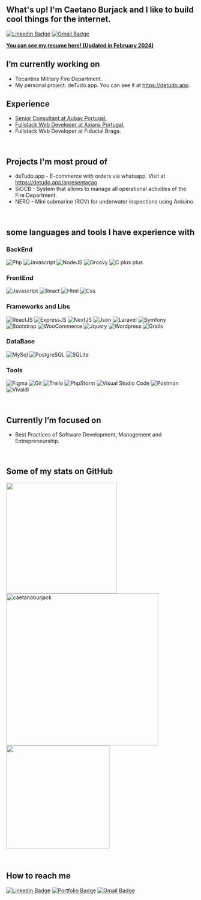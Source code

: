 ## What's up! I'm Caetano Burjack and I like to build cool things for the internet.

[![Linkedin Badge](https://img.shields.io/badge/LinkedIn-0077B5?style=for-the-badge&logo=linkedin&logoColor=white)](https://www.linkedin.com/in/caetanoburjack)
[![Gmail Badge](https://img.shields.io/badge/Gmail-D14836?style=for-the-badge&logo=gmail&logoColor=white)](mailto:caetano.burjack@gmail.com)
&nbsp;
&nbsp;
&nbsp;

**[You can see my resume here! (Updated in February 2024)](https://europa.eu/europass/eportfolio/api/eprofile/shared-profile/caetano+finisterre-burjack+da+silva/48347a8b-e87f-4b57-a61b-415a4356de5e?view=html)**


## I’m currently working on
- Tocantins Military Fire Department.
- My personal project: deTudo.app. You can see it at https://detudo.app.

## Experience
- [Senior Consultant at Aubay Portugal.](https://www.axians.pt/)
- [Fullstack Web Developer at Axians Portugal.](https://www.axians.pt/)
- Fullstack Web Developer at Fiducial Braga.

&nbsp;
&nbsp;

## Projects I'm most proud of
- deTudo.app - E-commerce with orders via whatsapp. Visit at https://detudo.app/apresentacao
- SiOCB - System that allows to manage all operational activities of the Fire Department.
- NERO - Mini submarine (ROV) for underwater inspections using Arduino.

&nbsp;
&nbsp;

## some languages and tools I have experience with

### BackEnd
<img src="https://img.shields.io/badge/PHP-777BB4?style=for-the-badge&logo=php&logoColor=white" alt="Php"> <img src="https://img.shields.io/badge/JavaScript-F7DF1E?style=for-the-badge&logo=javascript&logoColor=black" alt="Javascript"> 
<img src="https://img.shields.io/badge/Node.js-43853D?style=for-the-badge&logo=node.js&logoColor=white" alt="NodeJS">
<img src="https://img.shields.io/badge/Groovy-20232A?style=for-the-badge&logo=apachegroovy&logoColor=white&color=5C94B3" alt="Groovy">
<img src="https://img.shields.io/badge/C%2B%2B-00599C?style=for-the-badge&logo=c%2B%2B&logoColor=white" alt="C plus plus">

### FrontEnd
<img src="https://img.shields.io/badge/JavaScript-F7DF1E?style=for-the-badge&logo=javascript&logoColor=black" alt="Javascript"> <img src="https://img.shields.io/badge/React-20232A?style=for-the-badge&logo=react&logoColor=61DAFB&color=black" alt="React">
<img src="https://img.shields.io/badge/HTML-239120?style=for-the-badge&logo=html5&logoColor=white&color=F25221" alt="Html">
<img src="https://img.shields.io/badge/CSS-239120?&style=for-the-badge&logo=css3&logoColor=white&color=244AD9" alt="Css">


### Frameworks and Libs
<img src="https://img.shields.io/badge/React.js-20232A?style=for-the-badge&logo=react&logoColor=61DAFB&color=black" alt="ReactJS"> <img src="https://img.shields.io/badge/Express.js-404D59?style=for-the-badge&logo=node.js&logoColor=white" alt="ExpressJS">
<img src="https://img.shields.io/badge/Next.js-404D59?style=for-the-badge&logo=next.js&logoColor=white&color=black" alt="NextJS">
<img src="https://img.shields.io/badge/Json-404D59?style=for-the-badge&logo=json&logoColor=black&color=EBD13A" alt="Json">
<img src="https://img.shields.io/badge/Laravel-FF2D20?style=for-the-badge&logo=laravel&logoColor=white" alt="Laravel">
<img src="https://img.shields.io/badge/Symfony-FF2D20?style=for-the-badge&logo=symfony&logoColor=black&color=white" alt="Symfony">
<img src="https://img.shields.io/badge/Bootstrap-20232A?style=for-the-badge&logo=bootstrap&logoColor=white&color=734EA9" alt="Bootstrap">
<img src="https://img.shields.io/badge/WooCommerce-20232A?style=for-the-badge&logo=woo&logoColor=935788&color=white" alt="WooCommerce">
<img src="https://img.shields.io/badge/jQuery-0769AD?style=for-the-badge&logo=jquery&logoColor=white" alt="Jquery">
<img src="https://img.shields.io/badge/Wordpress-20232A?style=for-the-badge&logo=wordpress&logoColor=white&color=206F93" alt="Wordpress">
<img src="https://img.shields.io/badge/Grails-20232A?style=for-the-badge&logo=apachegroovy&logoColor=white&color=4D8201" alt="Grails">

### DataBase
<img src="https://img.shields.io/badge/MySQL-00000F?style=for-the-badge&logo=mysql&logoColor=white" alt="MySql"> <img src="https://img.shields.io/badge/PostgreSQL-316192?style=for-the-badge&logo=postgresql&logoColor=white" alt="PostgreSQL">
<img src="https://img.shields.io/badge/SQLite-07405E?style=for-the-badge&logo=sqlite&logoColor=white" alt="SQLite">

### Tools
<img src="https://img.shields.io/badge/Figma-100000?style=for-the-badge&logo=figma&logoColor=white&color=E64A1C" alt="Figma"> <img src="https://img.shields.io/badge/GitHub-100000?style=for-the-badge&logo=github&logoColor=white" alt="Git">
<img src="https://img.shields.io/badge/Trello-100000?style=for-the-badge&logo=trello&logoColor=white&color=0179C0" alt="Trello">
<img src="https://img.shields.io/badge/PHPStorm-100000?style=for-the-badge&logo=phpstorm&logoColor=white&color=AA41E5" alt="PhpStorm">
<img src="https://img.shields.io/badge/VSCode-100000?style=for-the-badge&logo=visualstudio&logoColor=white&color=0872B1" alt="Visual Studio Code">
<img src="https://img.shields.io/badge/Postman-100000?style=for-the-badge&logo=postman&logoColor=white&color=F26634" alt="Postman">
<img src="https://img.shields.io/badge/Vivaldi-100000?style=for-the-badge&logo=vivaldi&logoColor=white&color=EF3939" alt="Vivaldi">



&nbsp;
&nbsp;

## Currently I’m focused on
-  Best Practices of Software Development, Management and Entrepreneurship.

&nbsp;
&nbsp;


## Some of my stats on GitHub

<img width="295px" src="https://github-readme-stats.vercel.app/api/top-langs/?username=caetanoburjack&hide=Objective-C,starlark,shell,ruby&title_color=61dafb&text_color=ffffff&icon_color=61dafb&bg_color=20232a&langs_count=8&layout=compact&border_color=61dafb&hide_border=true" /> <img width="405px" src="https://github-readme-streak-stats.herokuapp.com/?user=caetanoburjack&theme=react&border=61dafb&hide_border=true" alt="caetanoburjack" /> <img width="275px" src="https://github-readme-stats.vercel.app/api?username=caetanoburjack&show_icons=true&hide_rank=true&theme=react&border_color=61dafb&hide_border=true" />

&nbsp;
&nbsp;

## How to reach me
[![Linkedin Badge](https://img.shields.io/badge/-LinkedIn-blue?style=flat-square&logo=Linkedin&logoColor=white&link=https://www.linkedin.com/in/caetanoburjack)](https://www.linkedin.com/in/caetanoburjack)
[![Portfolio Badge](https://img.shields.io/badge/-Portfolio-blue?style=flat-square&logo=google-chrome&logoColor=white&color=0A637E)](https://caetanoburjack.com)
[![Gmail Badge](https://img.shields.io/badge/-Gmail-Red?style=flat-square&logo=Gmail&logoColor=white&link=mailto:caetano.burjack@gmail.com)](mailto:caetano.burjack@gmail.com)

&nbsp;
&nbsp;
